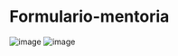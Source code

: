 # Formulario-mentoria
![image](https://github.com/Isabellaftavares/Formulario-mentoria/assets/149580770/e20a4fa4-411d-426e-994f-41a87f2d950e)
![image](https://github.com/Isabellaftavares/Formulario-mentoria/assets/149580770/92de678f-5b2f-4d00-802c-c0aadc58acf6)



